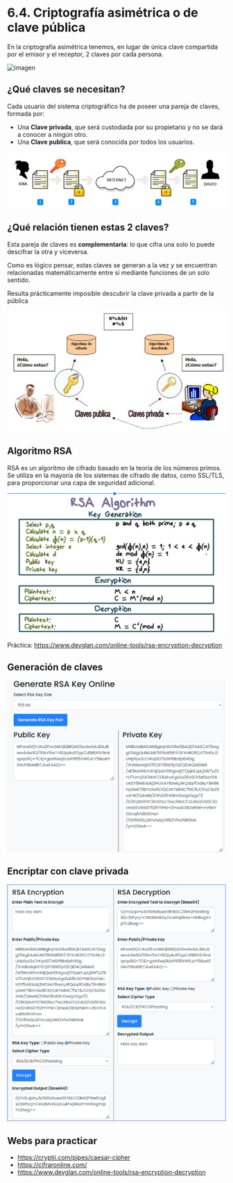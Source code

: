 # 6.4. Criptografía asimétrica o de clave pública

En la criptografía asimétrica tenemos, en lugar de única clave compartida por el emisor y el receptor, 2 claves por cada persona.

![imagen](img/![imagen](img/2022-11-26-15-31-04.png).png)

## ¿Qué claves se necesitan?

Cada usuario del sistema criptográfico ha de poseer una pareja de claves, formada por:

- Una **Clave privada**, que será custodiada por su propietario y no se dará a conocer a ningún otro.
- Una **Clave publica**, que será conocida por todos los usuarios.

![imagen](img/2022-11-24-21-09-32.png)

## ¿Qué relación tienen estas 2 claves?

Esta pareja de claves es **complementaria**: lo que cifra una solo lo puede descifrar la otra y viceversa.

Como es lógico pensar, estas claves se generan a la vez y se encuentran relacionadas matemáticamente entre sí mediante funciones de un solo sentido.

Resulta prácticamente imposible descubrir la clave privada a partir de la pública

![imagen](img/2019-11-24-09-29-58.png)

## Algoritmo RSA

RSA es un algoritmo de cifrado basado en la teoría de los números primos. Se utiliza en la mayoría de los sistemas de cifrado de datos, como SSL/TLS, para proporcionar una capa de seguridad adicional.

![imagen](img/2022-11-24-21-10-05.png)

Práctica: https://www.devglan.com/online-tools/rsa-encryption-decryption

## Generación de claves

![imagen](img/2022-11-25-17-36-21.png)

## Encriptar con clave privada

![imagen](img/2022-11-25-17-36-31.png)

## Webs para practicar

- https://cryptii.com/pipes/caesar-cipher
- https://cifraronline.com/
- https://www.devglan.com/online-tools/rsa-encryption-decryption
